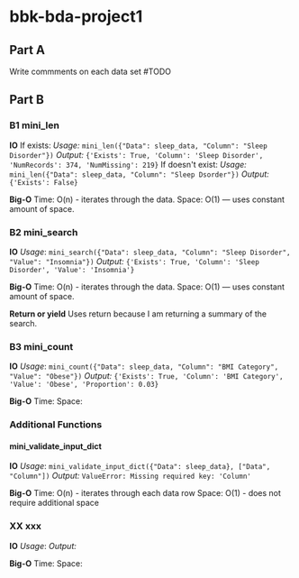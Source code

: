 # bbk-bda-project1
## Part A
Write commments on each data set #TODO
## Part B
### B1  mini_len
**IO**
If exists:
*Usage:* `mini_len({"Data": sleep_data, "Column": "Sleep Disorder"})`
*Output:* `{'Exists': True, 'Column': 'Sleep Disorder', 'NumRecords': 374, 'NumMissing': 219}`
If doesn't exist:
*Usage:* `mini_len({"Data": sleep_data, "Column": "Sleep Dsorder"})`
*Output:* `{'Exists': False}`

**Big-O**
Time: O(n) - iterates through the data.
Space: O(1) — uses constant amount of space. 

### B2  mini_search
**IO**
*Usage*: `mini_search({"Data": sleep_data, "Column": "Sleep Disorder", "Value": "Insomnia"})`
*Output:* `{'Exists': True, 'Column': 'Sleep Disorder', 'Value': 'Insomnia'}`

**Big-O**
Time: O(n) - iterates through the data.
Space: O(1) — uses constant amount of space. 

**Return or yield**
Uses return because I am returning a summary of the search. 


### B3 mini_count
**IO**
*Usage*: `mini_count({"Data": sleep_data, "Column": "BMI Category", "Value": "Obese"})`
*Output:* `{'Exists': True, 'Column': 'BMI Category', 'Value': 'Obese', 'Proportion': 0.03}`

**Big-O**
Time: 
Space: 

### Additional Functions
#### mini_validate_input_dict
**IO**
*Usage*: `mini_validate_input_dict({"Data": sleep_data}, ["Data", "Column"])`
*Output:* `ValueError: Missing required key: 'Column'`

**Big-O**
Time: O(n) - iterates through each data row
Space: O(1) - does not require additional space


### XX  xxx
**IO**
*Usage*:
*Output:* 

**Big-O**
Time: 
Space: 